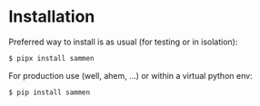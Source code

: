# Installation

Preferred way to install is as usual (for testing or in isolation):

```bash
$ pipx install sammen
```

For production use (well, ahem, ...) or within a virtual python env:

```bash
$ pip install sammen
```
